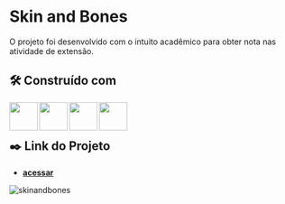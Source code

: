 # Skin and Bones

O projeto foi desenvolvido com o intuito acadêmico para obter nota nas atividade de extensão.


## 🛠️ Construído com

<img align="left" src="https://cdn.jsdelivr.net/gh/devicons/devicon/icons/html5/html5-original-wordmark.svg" width="50" height="50"/>
<img align="left" src="https://cdn.jsdelivr.net/gh/devicons/devicon/icons/css3/css3-original-wordmark.svg"  width="50" height="50"/>
<img align="left" src="https://cdn.jsdelivr.net/gh/devicons/devicon/icons/javascript/javascript-original.svg" width="50" height="50"/>
<img align="left" src="https://cdn.jsdelivr.net/gh/devicons/devicon/icons/bootstrap/bootstrap-original.svg" width="50" height="50"/>

<br>
<br>

## ✒️ Link do Projeto

* **<a href="https://hunterland.github.io/skinandbones/">acessar</a>**

![skinandbones](./img/skinandbones_layout.png)

